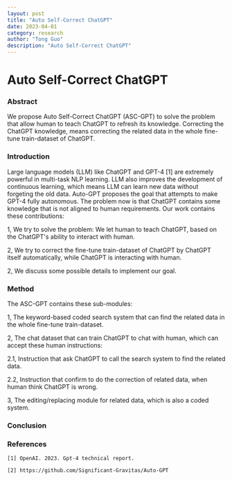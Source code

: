 ```yaml
---
layout: post
title: "Auto Self-Correct ChatGPT"
date: 2023-04-01
category: research
author: "Tong Guo"
description: "Auto Self-Correct ChatGPT"
---
```

# Auto Self-Correct ChatGPT

### Abstract

We propose Auto Self-Correct ChatGPT (ASC-GPT) to solve the problem that allow human to teach ChatGPT to refresh its knowledge. Correcting the ChatGPT knowledge, means correcting the related data in the whole fine-tune train-dataset of ChatGPT.

### Introduction

Large language models (LLM) like ChatGPT and GPT-4 [1] are extremely powerful in multi-task NLP learning.
LLM also improves the development of continuous learning, which means LLM can learn new data without forgeting the old data.
Auto-GPT proposes the goal that attempts to make GPT-4 fully autonomous.
The problem now is that ChatGPT contains some knowledge that is not aligned to human requirements.
Our work contains these contributions:

1, We try to solve the problem: We let human to teach ChatGPT, based on the ChatGPT's ability to interact with human.

2, We try to correct the fine-tune train-dataset of ChatGPT by ChatGPT itself automatically, while ChatGPT is interacting with human.

2, We discuss some possible details to implement our goal.

### Method

The ASC-GPT contains these sub-modules:

1, The keyword-based coded search system that can find the related data in the whole fine-tune train-dataset.

2, The chat dataset that can train ChatGPT to chat with human, which can accept these human instructions: 

2.1, Instruction that ask ChatGPT to call the search system to find the related data. 

2.2, Instruction that confirm to do the correction of related data, when human think ChatGPT is wrong.

3, The editing/replacing module for related data, which is also a coded system.

### Conclusion


### References

```
[1] OpenAI. 2023. Gpt-4 technical report.

[2] https://github.com/Significant-Gravitas/Auto-GPT


```

 
